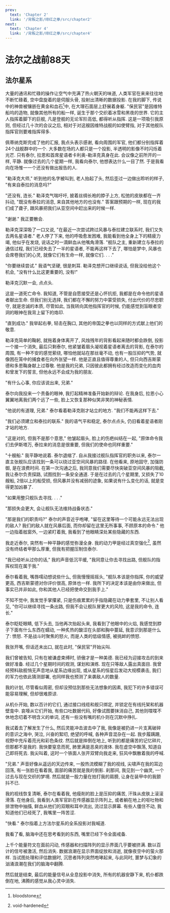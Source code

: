 ```yaml
---
prev:
  text: 'Chapter 2'
  link: '/背叛之影/绯红之拳/src/chapter2'
next:
  text: 'Chapter 4'
  link: '/背叛之影/绯红之拳/src/chapter4'
---
```


# 法尔之战前88天

## 法尔星系

大量的通讯和忙碌的操作让空气中充满了热火朝天的味道, 人类军官在来来往往地不断忙碌着, 空中盘旋着的是伺服头骨, 投射出清晰的数据投影. 在我的脚下, 传说中的神兽被镶嵌在黄金和血石[^绯红之拳-chapter2-01]中, 在大理石面层上舒展着身躯. "保民官"是因维特船坞的造物, 就像其他所有的船一样, 诞生于那个交织着冰雪和黑夜的世界. 它的主人指挥着脚下的巨舰, 凡是登舰的无论军阶高低, 都得听从指挥. 这是一项吸引我原则, 但经过几十次的会议之后, 相对于对这艘因维特战舰的如使臂指, 对于其他舰队指挥官则要难指挥得多.

[^绯红之拳-chapter2-01]: bloodstone

佩蒂纳克斯完成了他的汇报, 我点头表示感谢, 看向周围的军官, 他们都分别指挥着24个战舰群中的一个. 大多数在场的人都只是一个投影, 半透明的影像不时闪烁着光芒. 只有泰尔, 拉恩和首席星语者卡利奥-勒泽克真身在此. 会议像之前所开的一样, 平静. 就像过去的几个星期一样, 我看向泰尔, 他想表达什么一目了然. 于是我看向在场惟一一个还没有做出报告的人.

"勒泽克大师," 听到他的名字被叫到, 老人抬起了头, 然后歪过一边做出聆听的样子, "有来自泰拉的消息吗?"

"还没有, 连长." 勒泽克气喘吁吁, 披着丝绸长袍的脖子上方, 松弛的皮肤都在一齐抖动, "既没有泰拉的消息, 来自其他地方的也没有." 答案跟预期的一样, 现在的我们成了聋子, 跟风暴把我们从亚空间中赶出来的时候一样.

"谢谢." 我正要散会.

勒泽克深深吸了一口又说, "在最近一次尝试跨过风暴与泰拉建立联系时, 我们又失去两名星语者." 老人停了下来, 他的呼吸愈发困难, 我能看到他全身上下的精疲力竭, 他似乎在发烧, 说话之时一滴鲜血从他嘴角滑落. "舰队之主, 重新建立与泰拉的通信过程, 我们已经失去了一半的星语者, 不能再这样下去了, 哪怕是梦中, 风暴也会席卷我们的心灵, 就像它们有生命一样, 就像它们. . . ."

"你要继续尝试." 我语气坚硬, 很是刺耳. 勒泽克想开口继续说话, 但我没给他这个机会, "没有什么比这更重要的, 没有!"

勒泽克沉默一会, 点点头.

这是一道死亡命令. 我知道, 不管是自愿接受还是心怀抗拒, 我都是在命令他的星语者献出生命. 但我们别无选择, 我们都在不懈的努力中蒙受损失, 付出代价的尽忠职守, 就是忠诚的本质, 尽管如此, 当我转向其他指挥官的时候, 仍能感觉到盲眼者空洞的眼神在我背上留下的烙印.

"直到成功." 我举起右拳, 轻击在胸口, 其他的帝国之拳也以同样的方式献上他们的敬意.

勒泽克简单的鞠躬, 就拖着身体离开了, 风烛残年的背影看起来随时都会跌倒, 投影一个接一个消失, 最后只剩泰尔, 他紧皱着眉头凝视着星语者离去的背影, 在泰尔的周围, 有一种不安的感觉萦绕, 哪怕他就站在那丝毫不动, 也有一股压抑的气势, 就像困在笼中的捕食者在向外张望一样. 他是正直且值得尊重的人, 但只向西吉斯蒙德和多恩鞠身献上过尊敬. 他是我的兄弟, 只因彼此都拥有经过改造而变化的血肉和曾发下的誓言, 但他永远不会成为我的朋友.

"有什么心事, 你应该说出来, 兄弟."

泰尔向我投来一个责备的眼神, 我打起精神准备开始新的辩论. 在我身后, 拉恩小心翼翼地离我们两个远了一些, 脸上又恢复那种似笑非笑的神秘表情.

"他说的有道理, 兄弟." 泰尔看着勒泽克刚才站立的地方. "我们不能再这样下去."

"我们必须建立和泰拉的联系." 我的语气平和稳定, 泰尔点点头, 仍旧看着星语者刚才站的地方.

"这是对的, 但我不是那个意思," 他皱起眉头, 脸上的伤疤纠结在一起, "原体命令我们去伊斯塔万, 泰拉来的消息是很重要, 但我们的使命也同样重要."

"十艘船." 我平静地说着. 泰尔退缩了. 自从我接过舰队指挥官的职务以来, 泰尔一直主张舰队应该找到一条可以绕过亚空间风暴的路径. 在他看来, 原地固守, 加强防御, 是在浪费时间. 在第一次沟通之后, 我同意我们需要尽快突破亚空间风暴的阻截, 我让泰尔负责探路, 试图找到一条安全通道. 于是在过去的几个星期里, 又损失了10艘船, 2倍以上的船受损, 但风暴并没有减弱的迹象, 如果说有什么变化的话, 就是变得更加凶暴了.

"如果用整只舰队去寻找. . . ."

"那损失会更大, 会让舰队无法维持战备状态."

"那是我们的职责吗?" 泰尔的声音近乎咆哮, "留在这里等待一个可能永远无法出现的敌人? 我们的敌人就在风暴后面, 而你却留在这里无所事事, 不顾原本的命令." 他一边指着舷窗外, 一边紧盯着我, 我看到了他眼睛深处某些隐藏的东西.

我走近泰尔, 突然有一种平静的感觉弥漫全身. 我的动力甲是经过真空强化[^绯红之拳-chapter1-02], 虽然没有终结者甲那么厚重, 但我有把握压制住泰尔.

[^绯红之拳-chapter1-02]: void-hardened

"我已经听从过你的话," 我的声音低沉平缓, "我同意让你去寻找出路, 但舰队的指挥权现在属于我."

泰尔看着我, 嘴唇嚅动想说些什么, 但我慢慢摇摇头, "舰队本该是你指挥, 你的威望更高, 西吉斯蒙德对你评价很高, 原体也一样. 我所下的决定本该是由你来做出, 但事实已并非如此, 你和其他人已经把使命交到我手上."

不知不觉中, 我发觉手掌攥紧, 只是伤痕累累的手指隐藏在动力拳套里, 不让别人看见, "你可以继续寻找一条出路, 但我不会让舰队冒更大的风险, 这是我的命令, 连长."

泰尔眨眨眼睛, 低下头去, 当他再次抬起头来, 我看到了他眼中的火焰, 我感觉到脖子下面有什么东西在蠕动, 一种炙热的酸涩在头部和胸中蔓延, 我意识到那是什么了: 愤怒. 不是战斗时聚焦的怒火, 而是人类的低级情感, 被挑衅的愤怒.

我张开嘴, 但话还未出口, 就在此时, "保民官"开始尖叫.

我们曾被告知, 只有在被谦虚束缚时, 骄傲才是一种美德. 我已经为迎接攻击的到来做好准备. 经过几个星期时间的观测, 谋划和演练. 现在只等敌人露出真面目. 我曾经预料敌舰悄无声息地从星系边缘出现, 或从星系的恒星后发动大规模袭击, 我们的军力也依此猜测部署, 也同样我也预测了来袭敌人的数量.

我的计划, 尽管看似周密, 但却没预估到那些无法想象的因素, 我犯下的许多错误可能容易理解, 但却很难原谅.

从机仆开始, 数以百计的它们, 通过接口线缆和舰只绑定, 并锁定在有线托架和机器壁龛中. 哀嚎从它们开始, 有些口吐数据代码, 好像试图要抹消自己, 其他则喋喋不休地念叨着不明含义的单词, 还有一些没有嘴的机仆则在沉默中挣扎.

我试着去了解发生了什么, 然后灵能冲击波击中了我, 我像是被扔进一片支离破碎的意识之海中, 哭泣, 兴奋的絮叨, 绝望的呼喊, 各种声音混杂在一起. 我步履蹒跚, 视野中充斥着亮光和彩色条纹. 然后就是摔倒在地上, 听到的都是痛苦的记忆碎片, 但那都不是我的. 我快要窒息而死, 肺里满是恶臭的液体. 我在虚空中飘荡, 知道自己即将死去. 我尖叫着, 这时一个铁面人张开双臂向我走来, 狂风中飘散着我的呼喊.

"兄弟." 声音好像从遥远的天边传来, 一股热流模糊了我的视线, 尖啸声在我的耳边回荡, 有一张脸在看着我, 面部的痛苦就是我的倒影. 刹那间, 我见到一个幽灵, 一个过去与现在交织的梦境. 然后就是一股力量在拍打我的肩膀, 让身在装甲中的我颤抖不已.

我的视线恢复清晰, 泰尔在看着我, 他瘦削的脸上是压抑的痛苦, 汗珠从皮肤上滚滚滑落. 在他身后, 我看到人类军官趴在传感器显示阵列上, 或者躺在地上的呕吐物和排泄物中抽搐, 鲜血从他们的双眼和耳中流出, 流过显示屏幕. 有些人僵住不动, 我知道他们已经死了, 我嘴里一阵苦涩.

"快看." 泰尔指着上方法尔星系的全系投影对我喊道.

我看了看, 脑海中还在思考看到的东西, 嘴里已经下令全面戒备.

上千个能量符文在面前闪动, 传感器和扫描阵列的显示界面几乎要被挤满. 数以百计的信号被激活, 然后消失. 数据浪潮在显示界面绽放和消逝, 就像夜空中的萤火那样. 当试图处理和评估数据时, 沉思者阵列突然咆哮起来, 与此同时, 噩梦与幻象的汹涌浪潮在我们的脑海中翻腾.

然后就是结束, 最后的能量信号从全息投影中消失, 所有的机器安静下来, 机仆都跌倒在地, 沸腾的感觉从我心灵中消失.
